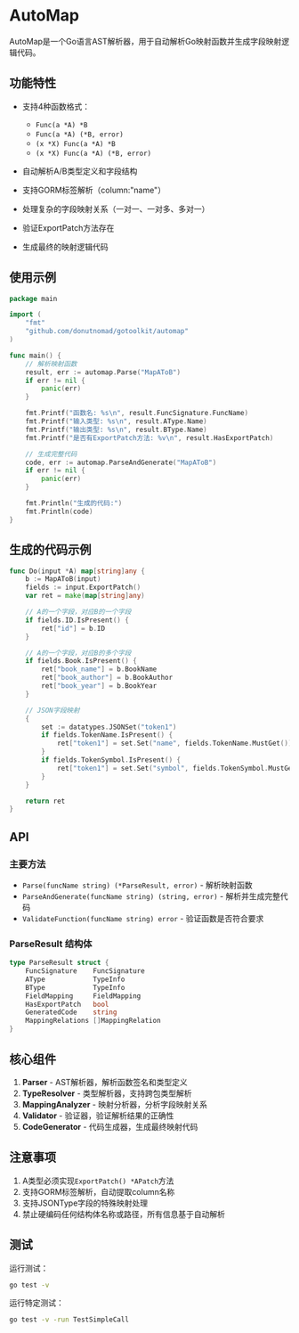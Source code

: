 # AutoMap

AutoMap是一个Go语言AST解析器，用于自动解析Go映射函数并生成字段映射逻辑代码。

## 功能特性

- 支持4种函数格式：
  - `Func(a *A) *B`
  - `Func(a *A) (*B, error)`
  - `(x *X) Func(a *A) *B`
  - `(x *X) Func(a *A) (*B, error)`

- 自动解析A/B类型定义和字段结构
- 支持GORM标签解析（column:"name"）
- 处理复杂的字段映射关系（一对一、一对多、多对一）
- 验证ExportPatch方法存在
- 生成最终的映射逻辑代码

## 使用示例

```go
package main

import (
    "fmt"
    "github.com/donutnomad/gotoolkit/automap"
)

func main() {
    // 解析映射函数
    result, err := automap.Parse("MapAToB")
    if err != nil {
        panic(err)
    }

    fmt.Printf("函数名: %s\n", result.FuncSignature.FuncName)
    fmt.Printf("输入类型: %s\n", result.AType.Name)
    fmt.Printf("输出类型: %s\n", result.BType.Name)
    fmt.Printf("是否有ExportPatch方法: %v\n", result.HasExportPatch)

    // 生成完整代码
    code, err := automap.ParseAndGenerate("MapAToB")
    if err != nil {
        panic(err)
    }

    fmt.Println("生成的代码:")
    fmt.Println(code)
}
```

## 生成的代码示例

```go
func Do(input *A) map[string]any {
    b := MapAToB(input)
    fields := input.ExportPatch()
    var ret = make(map[string]any)

    // A的一个字段，对应B的一个字段
    if fields.ID.IsPresent() {
        ret["id"] = b.ID
    }

    // A的一个字段，对应B的多个字段
    if fields.Book.IsPresent() {
        ret["book_name"] = b.BookName
        ret["book_author"] = b.BookAuthor
        ret["book_year"] = b.BookYear
    }

    // JSON字段映射
    {
        set := datatypes.JSONSet("token1")
        if fields.TokenName.IsPresent() {
            ret["token1"] = set.Set("name", fields.TokenName.MustGet())
        }
        if fields.TokenSymbol.IsPresent() {
            ret["token1"] = set.Set("symbol", fields.TokenSymbol.MustGet())
        }
    }

    return ret
}
```

## API

### 主要方法

- `Parse(funcName string) (*ParseResult, error)` - 解析映射函数
- `ParseAndGenerate(funcName string) (string, error)` - 解析并生成完整代码
- `ValidateFunction(funcName string) error` - 验证函数是否符合要求

### ParseResult 结构体

```go
type ParseResult struct {
    FuncSignature    FuncSignature
    AType            TypeInfo
    BType            TypeInfo
    FieldMapping     FieldMapping
    HasExportPatch   bool
    GeneratedCode    string
    MappingRelations []MappingRelation
}
```

## 核心组件

1. **Parser** - AST解析器，解析函数签名和类型定义
2. **TypeResolver** - 类型解析器，支持跨包类型解析
3. **MappingAnalyzer** - 映射分析器，分析字段映射关系
4. **Validator** - 验证器，验证解析结果的正确性
5. **CodeGenerator** - 代码生成器，生成最终映射代码

## 注意事项

1. A类型必须实现`ExportPatch() *APatch`方法
2. 支持GORM标签解析，自动提取column名称
3. 支持JSONType字段的特殊映射处理
4. 禁止硬编码任何结构体名称或路径，所有信息基于自动解析

## 测试

运行测试：

```bash
go test -v
```

运行特定测试：

```bash
go test -v -run TestSimpleCall
```